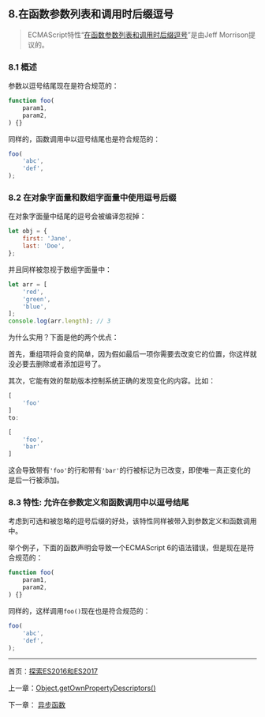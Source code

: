 ## 8.在函数参数列表和调用时后缀逗号 

> ECMAScript特性“[在函数参数列表和调用时后缀逗号](https://jeffmo.github.io/es-trailing-function-commas/)”是由Jeff Morrison提议的。 

### 8.1 概述 

参数以逗号结尾现在是符合规范的： 

```js
function foo(
    param1,
    param2,
) {}
``` 

同样的，函数调用中以逗号结尾也是符合规范的： 

```js
foo(
    'abc',
    'def',
);
```

### 8.2 在对象字面量和数组字面量中使用逗号后缀 

在对象字面量中结尾的逗号会被编译忽视掉： 

```js
let obj = {
    first: 'Jane',
    last: 'Doe',
};
```

并且同样被忽视于数组字面量中： 

```js
let arr = [
    'red',
    'green',
    'blue',
];
console.log(arr.length); // 3
``` 

为什么实用？下面是他的两个优点： 

首先，重组项将会变的简单，因为假如最后一项你需要去改变它的位置，你这样就没必要去删除或者添加逗号了。 

其次，它能有效的帮助版本控制系统正确的发现变化的内容。比如： 

```js
[
    'foo'
]
to:

[
    'foo',
    'bar'
]
``` 

这会导致带有`'foo'`的行和带有`'bar'`的行被标记为已改变，即使唯一真正变化的是后一行被添加。 

### 8.3 特性: 允许在参数定义和函数调用中以逗号结尾 

考虑到可选和被忽略的逗号后缀的好处，该特性同样被带入到参数定义和函数调用中。 

举个例子，下面的函数声明会导致一个ECMAScript 6的语法错误，但是现在是符合规范的： 

```js
function foo(
    param1,
    param2,
) {}
``` 

同样的，这样调用`foo()`现在也是符合规范的： 

```js
foo(
    'abc',
    'def',
);
``` 

---

首页：[探索ES2016和ES2017](https://ecmascript-china.github.io/Exploring-ES2016-and-ES2017)

上一章：[Object.getOwnPropertyDescriptors()](https://ecmascript-china.github.io/Exploring-ES2016-and-ES2017/7.Object.getOwnPropertyDescriptors())

下一章： [异步函数](https://ecmascript-china.github.io/Exploring-ES2016-and-ES2017/9.异步函数)